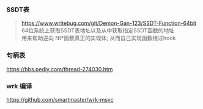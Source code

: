 ### SSDT表
> https://www.writebug.com/git/Demon-Gan-123/SSDT-Function-64bit
> 64位系统上获取SSDT表地址以及从中获取指定SSDT函数的地址       
> 用来帮助逆向 Nt*函数真正的实现体;  从而自己实现函数绕过hook     



### 句柄表
https://bbs.pediy.com/thread-274030.htm

### wrk 编译
https://github.com/smartmaster/wrk-msvc
